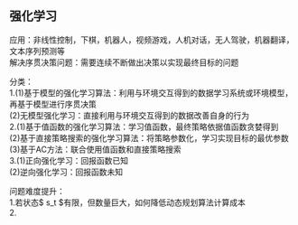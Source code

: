 ## 强化学习
应用：非线性控制，下棋，机器人，视频游戏，人机对话，无人驾驶，机器翻译，文本序列预测等  
解决序贯决策问题：需要连续不断做出决策以实现最终目标的问题  

分类：  
1.(1)基于模型的强化学习算法：利用与环境交互得到的数据学习系统或环境模型，再基于模型进行序贯决策  
  (2)无模型强化学习：直接利用与环境交互得到的数据改善自身的行为  
2.(1)基于值函数的强化学习算法：学习值函数，最终策略依据值函数贪婪得到  
  (2)基于直接策略搜索的强化学习算法：将策略参数化，学习实现目标的最优参数  
  (3)基于AC方法：联合使用值函数和直接策略搜索  
3.(1)正向强化学习：回报函数已知  
  (2)逆向强化学习：回报函数未知  

问题难度提升：  
1.若状态$ s_t $有限，但数量巨大，如何降低动态规划算法计算成本  
2.
